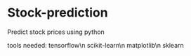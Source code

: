# Stock-prediction
Predict stock prices using python

tools needed:
tensorflow\n
scikit-learn\n
matplotlib\n
sklearn
